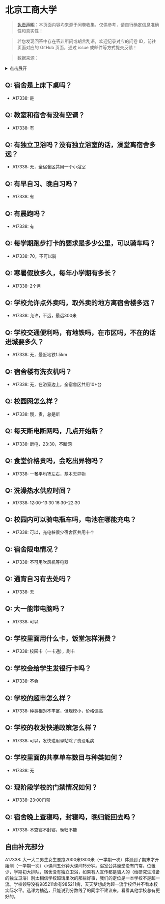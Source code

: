 # 北京工商大学

> [免责声明](https://colleges.chat/#_3)：本页面内容均来源于问卷收集，仅供参考，请自行确定信息准确性和真实性！

> 若您发现回答中存在答非所问或胡言乱语，欢迎记录对应的问卷 ID，前往页面对应的 GitHub 页面，通过 issue 或邮件等方式提交反馈！

> 数据来源：

<details><summary>点击展开</summary>
<ul>
<li>A17338: 匿名 (2023 年 06 月)</li>
</ul>
</details>

## Q: 宿舍是上床下桌吗？

- A17338: 是

## Q: 教室和宿舍有没有空调？

- A17338: 有

## Q: 有独立卫浴吗？没有独立浴室的话，澡堂离宿舍多远？

- A17338: 无，全宿舍区共用一个小浴室

## Q: 有早自习、晚自习吗？

- A17338: 有

## Q: 有晨跑吗？

- A17338: 有

## Q: 每学期跑步打卡的要求是多少公里，可以骑车吗？

- A17338: 70，不可以骑

## Q: 寒暑假放多久，每年小学期有多长？

- A17338: 2个月

## Q: 学校允许点外卖吗，取外卖的地方离宿舍楼多远？

- A17338: 允许，不远，最远300米

## Q: 学校交通便利吗，有地铁吗，在市区吗，不在的话进城要多久？

- A17338: 无，最近地铁1.5km

## Q: 宿舍楼有洗衣机吗？

- A17338: 无，在浴室边上，全宿舍区共用10+台

## Q: 校园网怎么样？

- A17338: 慢，贵，总是断

## Q: 每天断电断网吗，几点开始断？

- A17338: 断电，23:30，不断网

## Q: 食堂价格贵吗，会吃出异物吗？

- A17338: 一餐平均15左右，基本无异物

## Q: 洗澡热水供应时间？

- A17338: 12:00-13:30  16:30–22:30

## Q: 校园内可以骑电瓶车吗，电池在哪能充电？

- A17338: 可以，充电桩很少宿舍区共用十个

## Q: 宿舍限电情况？

- A17338: 不可用吹风机等电器

## Q: 通宵自习有去处吗？

- A17338: 无

## Q: 大一能带电脑吗？

- A17338: 可以

## Q: 学校里面用什么卡，饭堂怎样消费？

- A17338: 校园卡（一卡通），刷卡

## Q: 学校会给学生发银行卡吗？

- A17338: 不会

## Q: 学校的超市怎么样？

- A17338: 种类相对不丰富，但规模小，价格偏高

## Q: 学校的收发快递政策怎么样？

- A17338: 可以，发快递用驿站除了贵没毛病

## Q: 学校里面的共享单车数目与种类如何？

- A17338: 无

## Q: 现阶段学校的门禁情况如何？

- A17338: 23:00门禁

## Q: 宿舍晚上查寝吗，封寝吗，晚归能回去吗？

- A17338: 不查寝不封寝，晚归不能

## 自由补充部分

A17338: 大一大二男生女生要跑2000米1800米（一学期一次）体测到了期末才开始测（一学期一次）小课间五分钟大课间15分钟。浴室公共澡堂没有门帘，位置少，学期初大排队，宿舍没有独立卫浴，如果有人宣传都是骗人的（给研究生准备的独立卫浴）别太相信学校超话里吹的那些好事，我们的定位是一本学校不是超一流。学校领导没有985211命有985211病，天天梦想成为超一流学校但并不看本校实际水平。选课为抽选，只能说到分数线了的同学不建议来，看看其他学校总有更好的。